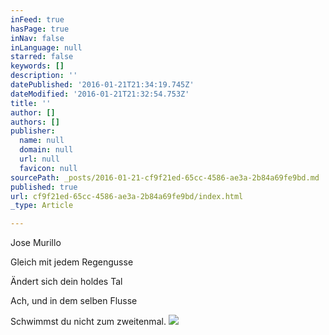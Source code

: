 ```yaml
---
inFeed: true
hasPage: true
inNav: false
inLanguage: null
starred: false
keywords: []
description: ''
datePublished: '2016-01-21T21:34:19.745Z'
dateModified: '2016-01-21T21:32:54.753Z'
title: ''
author: []
authors: []
publisher:
  name: null
  domain: null
  url: null
  favicon: null
sourcePath: _posts/2016-01-21-cf9f21ed-65cc-4586-ae3a-2b84a69fe9bd.md
published: true
url: cf9f21ed-65cc-4586-ae3a-2b84a69fe9bd/index.html
_type: Article

---
```

Jose Murillo

Gleich mit jedem Regengusse

Ändert sich dein holdes Tal

Ach, und in dem selben Flusse

Schwimmst du nicht zum zweitenmal.
![](https://the-grid-user-content.s3-us-west-2.amazonaws.com/6a85fa5a-5bb6-48c0-b894-e1a00ea57f46.jpg)